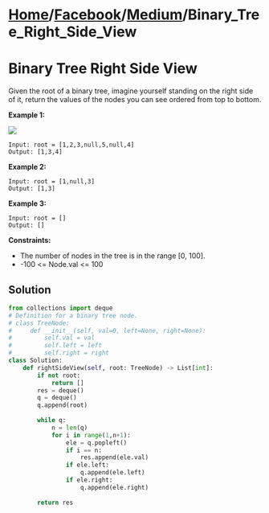 # [Home](./../../..)/[Facebook](./../..)/[Medium](./..)/Binary_Tree_Right_Side_View
<h1>Binary Tree Right Side View</h1>

<p>
Given the root of a binary tree, imagine yourself standing on the right side of it, return the values of the nodes you can see ordered from top to bottom.

</p>

<b>Example 1:</b>

<img src="https://assets.leetcode.com/uploads/2021/02/14/tree.jpg">

    Input: root = [1,2,3,null,5,null,4]
    Output: [1,3,4]
    
<b>Example 2:</b>

    Input: root = [1,null,3]
    Output: [1,3]
    
<b>Example 3:</b>

    Input: root = []
    Output: []

<b>Constraints:</b>

- The number of nodes in the tree is in the range [0, 100].
- -100 <= Node.val <= 100

<h2>Solution</h2>

```python
from collections import deque
# Definition for a binary tree node.
# class TreeNode:
#     def __init__(self, val=0, left=None, right=None):
#         self.val = val
#         self.left = left
#         self.right = right
class Solution:
    def rightSideView(self, root: TreeNode) -> List[int]:
        if not root:
            return []
        res = deque()
        q = deque()
        q.append(root)
        
        while q:
            n = len(q)
            for i in range(1,n+1):
                ele = q.popleft()
                if i == n:
                    res.append(ele.val)
                if ele.left:
                    q.append(ele.left)
                if ele.right:
                    q.append(ele.right)
        
        return res
```
